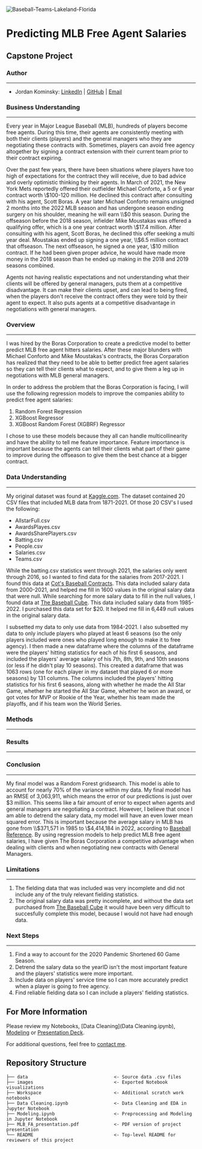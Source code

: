 ![Baseball-Teams-Lakeland-Florida](https://user-images.githubusercontent.com/100230332/171307514-6cdd4106-e46a-4c58-a5cd-d26280038814.jpeg)

# Predicting MLB Free Agent Salaries
## Capstone Project


### Author
---
- Jordan Kominsky: 
[LinkedIn](https://www.linkedin.com/in/jordan-kominsky/) | 
[GitHub](https://github.com/jskominsky) | 
[Email](mailto:jskominsky@gmail.com)

### Business Understanding
---

Every year in Major League Baseball (MLB), hundreds of players become free agents.  During this time, their agents are consistently meeting with both their clients (players) and the general managers who they are negotiating these contracts with.  Sometimes, players can avoid free agency altogether by signing a contract extension with their current team prior to their contract expiring.  

Over the past few years, there have been situations where players have too high of expectations for the contract they will receive, due to bad advice and overly optimistic thinking by their agents.  In March of 2021, the New York Mets reportedly offered their outfielder Michael Conforto, a 5 or 6 year contract worth \\$100-120 million.  He declined this contract after consulting with his agent, Scott Boras.  A year later Michael Conforto remains unsigned 2 months into the 2022 MLB season and has undergone season ending surgery on his shoulder, meaning he will earn \\$0 this season.  During the offseason before the 2018 season, infielder Mike Moustakas was offered a qualifying offer, which is a one year contract worth \\$17.4 million.  After consulting with his agent, Scott Boras, he declined this offer seeking a multi year deal.  Moustakas ended up signing a one year, \\$6.5 million contract that offseason.  The next offseason, he signed a one year, \\$10 million contract.  If he had been given proper advice, he would have made more money in the 2018 season than he ended up making in the 2018 and 2019 seasons combined.  

Agents not having realistic expectations and not understanding what their clients will be offered by general managers, puts them at a competitive disadvantage.  It can make their clients upset, and can lead to being fired, when the players don't receive the contract offers they were told by their agent to expect.  It also puts agents at a competitive disadvantage in negotiations with general managers.

### Overview
---

I was hired by the Boras Corporation to create a predictive model to better predict MLB free agent hitters salaries.  After these major blunders with Michael Conforto and Mike Moustakas's contracts, the Boras Corparation has realized that they need to be able to better predict free agent salaries so they can tell their clients what to expect, and to give them a leg up in negotiations with MLB general managers.

In order to address the problem that the Boras Corporation is facing, I will use the following regression models to improve the companies ability to predict free agent salaries:

1. Random Forest Regression
2. XGBoost Regressor
3. XGBoost Random Forest (XGBRF) Regressor

I chose to use these models because they all can handle multicollinearity and have the ability to tell me feature importance.  Feature importance is important because the agents can tell their clients what part of their game to improve during the offseason to give them the best chance at a bigger contract. 

### Data Understanding
---

My original dataset was found at [Kaggle.com](https://www.kaggle.com/datasets/open-source-sports/baseball-databank).  The dataset contained 20 CSV files that included MLB data from 1871-2021. Of those 20 CSV's I used the following: 
- AllstarFull.csv
- AwardsPlayes.csv
- AwardsSharePlayers.csv
- Batting.csv
- People.csv
- Salaries.csv
- Teams.csv

While the batting.csv statistics went through 2021, the salaries only went through 2016, so I wanted to find data for the salaries from 2017-2021.  I found this data at [Cot's Baseball Contracts](https://legacy.baseballprospectus.com/compensation/cots/). This data included salary data from 2000-2021, and helped me fill in 1600 values in the original salary data that were null. While searching for more salary data to fill in the null values, I found data at [The Baseball Cube](https://www.thebaseballcube.com/content/store/). This data included salary data from 1985-2022. I purchased this data set for $20. It helped me fill in 6,449 null values in the original salary data.

I subsetted my data to only use data from 1984-2021.  I also subsetted my data to only include players who played at least 6 seasons (so the only players included were ones who played long enough to make it to free agency).  I then made a new dataframe where the columns of the dataframe were the players' hitting statistics for each of his first 6 seasons, and included the players' average salary of his 7th, 8th, 9th, and 10th seasons (or less if he didn't play 10 seasons). This created a dataframe that was 1063 rows (one for each player in my dataset that played 6 or more seasons) by 131 columns.  The columns included the players' hitting statistics for his first 6 seasons, along with whether he made the All Star Game, whether he started the All Star Game, whether he won an award, or got votes for MVP or Rookie of the Year,  whether his team made the playoffs, and if his team won the World Series.

### Methods
---

### Results
---

### Conclusion
---

My final model was a Random Forest gridsearch.  This model is able to account for nearly 70% of the variance within my data.  My final model has an RMSE of 3,063,911, which means the error of our predictions is just over $3 million.  This seems like a fair amount of error to expect when agents and general managers are negotiating a contract. However, I believe that once I am able to detrend the salary data, my model will have an even lower mean squared error.  This is important because the average salary in MLB has gone from \\$371,571 in 1985 to \\$4,414,184 in 2022, according to [Baseball Reference](https://www.baseball-reference.com/bullpen/Minimum_salary). By using regression models to help predict MLB free agent salaries, I have given The Boras Corporation a competitive advantage when dealing with clients and when negotiating new contracts with General Managers.  

### Limitations
---

1. The fielding data that was included was very incomplete and did not include any of the truly relevant fielding statistics.
2. The original salary data was pretty incomplete, and without the data set purchased from [The Baseball Cube](https://www.thebaseballcube.com/content/store/) it would have been very difficult to succesfully complete this model, because I would not have had enough data.


### Next Steps
---

1. Find a way to account for the 2020 Pandemic Shortened 60 Game Season.
2. Detrend the salary data so the yearID isn't the most important feature and the players' statistics were more important.
3. Include data on players' service time so I can more accurately predict when a player is going to free agency.
4. Find reliable fielding data so I can include a players' fielding statistics.

## For More Information

Please review my Notebooks, [Data Cleaning](Data Cleaning.ipynb), [Modeling](Modeling.ipynb) or [Presentation Deck](MLB_FA_presentation.pdf).

For additional questions, feel free to [contact me](mailto:jskominsky@gmail.com).

## Repository Structure

```
├── data                                <- Source data .csv files
├── images                              <- Exported Notebook visualizations
├── Workspace                           <- Additional scratch work notebooks
├── Data Cleaning.ipynb                 <- Data Cleaning and EDA in Jupyter Notebook
├── Modeling.ipynb                      <- Preprocessing and Modeling in Jupyter Notebook
├── MLB_FA_presentation.pdf             <- PDF version of project presentation
└── README                              <- Top-level README for reviewers of this project
